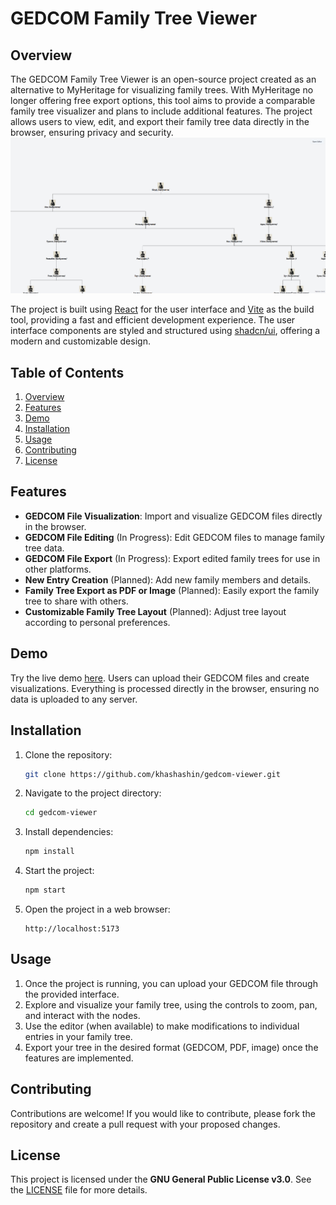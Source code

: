 # GEDCOM Family Tree Viewer

## Overview

The GEDCOM Family Tree Viewer is an open-source project created as an alternative to MyHeritage for visualizing family trees. With MyHeritage no longer offering free export options, this tool aims to provide a comparable family tree visualizer and plans to include additional features. The project allows users to view, edit, and export their family tree data directly in the browser, ensuring privacy and security.
![Screenshot](./docs/images/screenshot.png)

The project is built using [React](https://reactjs.org/) for the user interface and [Vite](https://vitejs.dev/) as the build tool, providing a fast and efficient development experience. The user interface components are styled and structured using [shadcn/ui](https://ui.shadcn.com/), offering a modern and customizable design.

## Table of Contents

1. [Overview](#overview)
2. [Features](#features)
3. [Demo](#demo)
4. [Installation](#installation)
5. [Usage](#usage)
6. [Contributing](#contributing)
7. [License](#license)

## Features

- **GEDCOM File Visualization**: Import and visualize GEDCOM files directly in the browser.
- **GEDCOM File Editing** (In Progress): Edit GEDCOM files to manage family tree data.
- **GEDCOM File Export** (In Progress): Export edited family trees for use in other platforms.
- **New Entry Creation** (Planned): Add new family members and details.
- **Family Tree Export as PDF or Image** (Planned): Easily export the family tree to share with others.
- **Customizable Family Tree Layout** (Planned): Adjust tree layout according to personal preferences.

## Demo

Try the live demo [here](https://familytree.khas.app/). Users can upload their GEDCOM files and create visualizations. Everything is processed directly in the browser, ensuring no data is uploaded to any server.

## Installation

1. Clone the repository:
   ```bash
   git clone https://github.com/khashashin/gedcom-viewer.git
   ```
2. Navigate to the project directory:
   ```bash
   cd gedcom-viewer
   ```
3. Install dependencies:
   ```bash
   npm install
   ```
4. Start the project:
   ```bash
   npm start
   ```
5. Open the project in a web browser:
   ```
   http://localhost:5173
   ```

## Usage

1. Once the project is running, you can upload your GEDCOM file through the provided interface.
2. Explore and visualize your family tree, using the controls to zoom, pan, and interact with the nodes.
3. Use the editor (when available) to make modifications to individual entries in your family tree.
4. Export your tree in the desired format (GEDCOM, PDF, image) once the features are implemented.

## Contributing

Contributions are welcome! If you would like to contribute, please fork the repository and create a pull request with your proposed changes.

## License

This project is licensed under the **GNU General Public License v3.0**. See the [LICENSE](./LICENSE) file for more details.
